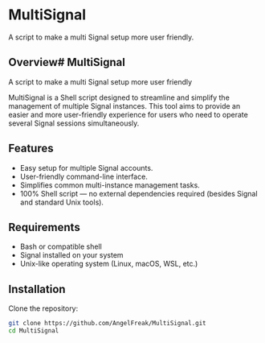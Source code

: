 # MultiSignal

A script to make a multi Signal setup more user friendly.

## Overview# MultiSignal
A script to make a multi Signal setup more user friendly


MultiSignal is a Shell script designed to streamline and simplify the management of multiple Signal instances. This tool aims to provide an easier and more user-friendly experience for users who need to operate several Signal sessions simultaneously.

## Features

- Easy setup for multiple Signal accounts.
- User-friendly command-line interface.
- Simplifies common multi-instance management tasks.
- 100% Shell script — no external dependencies required (besides Signal and standard Unix tools).

## Requirements

- Bash or compatible shell
- Signal installed on your system
- Unix-like operating system (Linux, macOS, WSL, etc.)

## Installation

Clone the repository:

```sh
git clone https://github.com/AngelFreak/MultiSignal.git
cd MultiSignal
